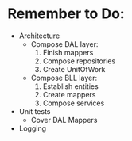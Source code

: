 # Remember to Do:
- Architecture
  * Compose DAL layer:
    1) Finish mappers
    2) Compose repositories
    3) Create UnitOfWork
  * Compose BLL layer:
    1) Establish entities
    2) Create mappers
    3) Compose services
- Unit tests
  * Cover DAL Mappers
- Logging
